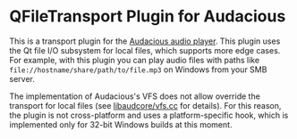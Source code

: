 # QFileTransport Plugin for Audacious

This is a transport plugin for the [Audacious audio player](https://audacious-media-player.org/). This plugin uses the Qt file I/O subsystem for local files, which supports more edge cases. For example, with this plugin you can play audio files with paths like `file://hostname/share/path/to/file.mp3` on Windows from your SMB server.

The implementation of Audacious's VFS does not allow override the transport for local files (see [libaudcore/vfs.cc](https://github.com/audacious-media-player/audacious/blob/audacious-4.2/src/libaudcore/vfs.cc#L45-L46) for details). For this reason, the plugin is not cross-platform and uses a platform-specific hook, which is implemented only for 32-bit Windows builds at this moment.
